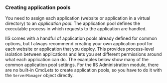 ### Creating application pools

You need to assign each application (website or application in a virtual directory) to an *application pool*. The application pool defines the executable process in which requests to the application are handled. 

IIS comes with a handful of application pools already defined for common options, but I always recommend creating your own application pool for each website or application that you deploy. This provides process-level isolation between applications and lets you set different permissions around what each application can do. The examples below show many of the common application pool settings. For the IIS Administration module, there are no built-in CmdLets to create application pools, so you have to do it with the `ServerManager` object directly.
